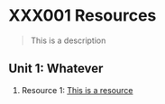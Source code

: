 # XXX001 Resources
> This is a description
## Unit 1: Whatever
1. Resource 1: [This is a resource](https://google.com)
